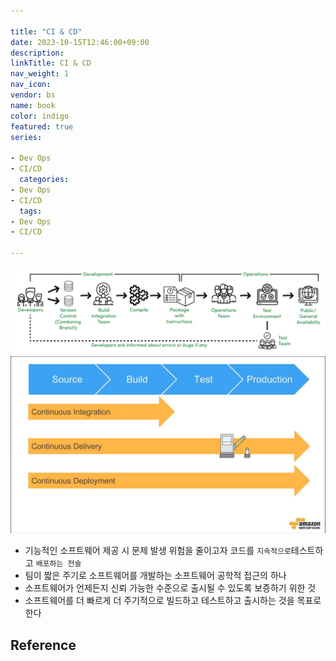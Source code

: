 ```yaml
---

title: "CI & CD"
date: 2023-10-15T12:46:00+09:00
description:
linkTitle: CI & CD
nav_weight: 1
nav_icon:
vendor: bs
name: book
color: indigo
featured: true
series:

- Dev Ops
- CI/CD
  categories:
- Dev Ops
- CI/CD
  tags:
- Dev Ops
- CI/CD

---
```


![CI & CD2](ci-cd2.png?width=512px#center)
![CI & CD](ci-cd.png?width=512px#center)

- 기능적인 소프트웨어 제공 시 문제 발생 위험을 줄이고자 코드를 `지속적으로`테스트하고 `배포하는 전술`
- 팀이 짧은 주기로 소프트웨어를 개발하는 소프트웨어 공학적 접근의 하나
- 소프트웨어가 언제든지 신뢰 가능한 수준으로 출시될 수 있도록 보증하기 위한 것
- 소프트웨어를 더 빠르게 더 주기적으로 빌드하고 테스트하고 출시하는 것을 목표로 한다

## Reference
